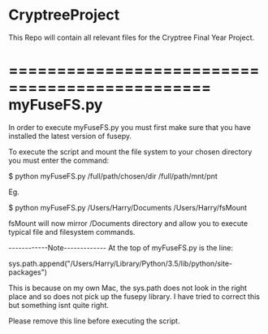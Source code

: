 # CryptreeProject

This Repo will contain all relevant files for the Cryptree Final Year Project.


===============================================
                myFuseFS.py
===============================================

In order to execute myFuseFS.py you must first make sure that you have installed the latest
version of fusepy.

To execute the script and mount the file system to your chosen directory you must enter 
the command:

$ python myFuseFS.py /full/path/chosen/dir /full/path/mnt/pnt

Eg.

$ python myFuseFS.py /Users/Harry/Documents /Users/Harry/fsMount

fsMount will now mirror /Documents directory and allow you to execute typical file and filesystem
commands.

------------Note-------------
At the top of myFuseFS.py is the line:

sys.path.append("/Users/Harry/Library/Python/3.5/lib/python/site-packages")

This is because on my own Mac, the sys.path does not look in the right place and so does
not pick up the fusepy library. I have tried to correct this but something isnt quite right.

Please remove this line before executing the script.
